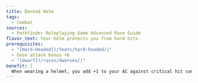 ```yaml
---
title: Dented Helm
tags:
  - Combat
sources:
  - Pathfinder Roleplaying Game Advanced Race Guide
flavor_text: Your helm protects you from hard hits.
prerequisites:
  - "[Hard-Headed](/feats/hard-headed/)"
  - base attack bonus +6
  - "[dwarf](/races/dwarves/)"
benefit: |
  When wearing a helmet, you add +1 to your AC against critical hit confirmation rolls. When a critical hit is confirmed against you, as an immediate action, you can apply half of the damage from the attack to your helmet rather than yourself, applying hardness as normal. If the damage destroys your helmet, any leftover damage is applied to you. After using this feat, you are staggered until the end of your next turn. You may not use this feat if your helmet has the broken condition or the attack ignores armor bonuses to AC.
---
```


